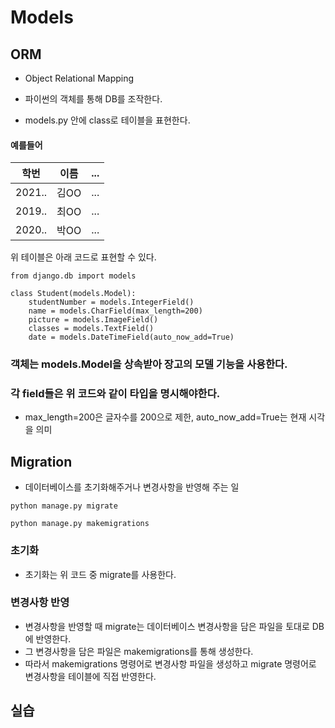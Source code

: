 # Models

## ORM
* Object Relational Mapping

* 파이썬의 객체를 통해 DB를 조작한다.

* models.py 안에 class로 테이블을 표현한다.

#### 예를들어 

|학번|이름|...|
|------|---|---|
|2021..|김OO|...|
|2019..|최OO|...|
|2020..|박OO|...|

위 테이블은 아래 코드로 표현할 수 있다.
```
from django.db import models

class Student(models.Model):
    studentNumber = models.IntegerField()
    name = models.CharField(max_length=200)
    picture = models.ImageField()
    classes = models.TextField()
    date = models.DateTimeField(auto_now_add=True)
```
### 객체는 models.Model을 상속받아 장고의 모델 기능을 사용한다.
### 각 field들은 위 코드와 같이 타입을 명시해야한다.
* max_length=200은 글자수를 200으로 제한, auto_now_add=True는 현재 시각을 의미

## Migration
* 데이터베이스를 초기화해주거나 변경사항을 반영해 주는 일
```
python manage.py migrate
```
```
python manage.py makemigrations
```
### 초기화
* 초기화는 위 코드 중 migrate를 사용한다.
### 변경사항 반영
* 변경사항을 반영할 때 migrate는 데이터베이스 변경사항을 담은 파일을 토대로 DB에 반영한다.
* 그 변경사항을 담은 파일은 makemigrations를 통해 생성한다.
* 따라서 makemigrations 명령어로 변경사항 파일을 생성하고 migrate 명령어로 변경사항을 테이블에 직접 반영한다.

## 실습

